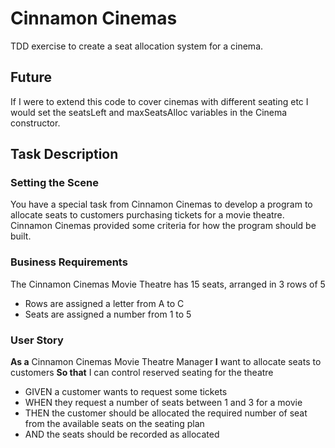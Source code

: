 # Cinnamon Cinemas

TDD exercise to create a seat allocation system for a cinema.

## Future

If I were to extend this code to cover cinemas with different seating etc I would set the seatsLeft and maxSeatsAlloc variables in the Cinema constructor. 

## Task Description

### Setting the Scene
You have a special task from Cinnamon Cinemas to develop a program to allocate seats to customers purchasing tickets for a movie theatre.
Cinnamon Cinemas provided some criteria for how the program should be built.

### Business Requirements
The Cinnamon Cinemas Movie Theatre has 15 seats, arranged in 3 rows of 5
* Rows are assigned a letter from A to C
* Seats are assigned a number from 1 to 5

### User Story
**As a** Cinnamon Cinemas Movie Theatre Manager **I** want to allocate seats to customers **So that** I can control reserved seating for the theatre
* GIVEN a customer wants to request some tickets
* WHEN they request a number of seats between 1 and 3 for a movie
* THEN the customer should be allocated the required number of seat from the available seats on the seating plan
* AND the seats should be recorded as allocated
